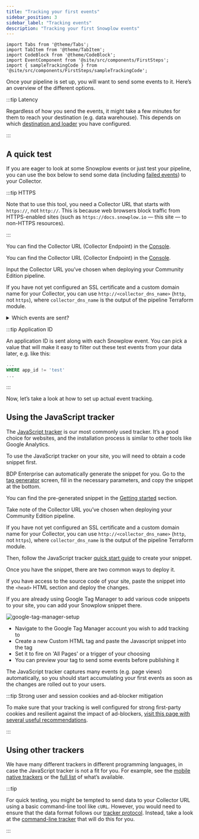 ```yaml
---
title: "Tracking your first events"
sidebar_position: 3
sidebar_label: "Tracking events"
description: "Tracking your first Snowplow events"
---
```


```mdx-code-block
import Tabs from '@theme/Tabs';
import TabItem from '@theme/TabItem';
import CodeBlock from '@theme/CodeBlock';
import EventComponent from '@site/src/components/FirstSteps';
import { sampleTrackingCode } from '@site/src/components/FirstSteps/sampleTrackingCode';
```

Once your pipeline is set up, you will want to send some events to it. Here’s an overview of the different options.

:::tip Latency

Regardless of how you send the events, it might take a few minutes for them to reach your destination (e.g. data warehouse). This depends on which [destination and loader](/docs/storing-querying/storage-options/index.md) you have configured.

:::

## A quick test

If you are eager to look at some Snowplow events or just test your pipeline, you can use the box below to send some data (including [failed events](/docs/understanding-your-pipeline/failed-events/index.md)) to your Collector.

:::tip HTTPS

Note that to use this tool, you need a Collector URL that starts with `https://`, not `http://`.
This is because web browsers block traffic from HTTPS-enabled sites (such as `https://docs.snowplow.io` — this site — to non-HTTPS resources).

:::

<Tabs groupId="offering" queryString>
  <TabItem value="enterprise" label="BDP Enterprise" default>

You can find the Collector URL (Collector Endpoint) in the [Console](https://console.snowplowanalytics.com/environments).

  </TabItem>
  <TabItem value="cloud" label="BDP Cloud">

You can find the Collector URL (Collector Endpoint) in the [Console](https://console.snowplowanalytics.com/environments).

  </TabItem>
  <TabItem value="community" label="Community Edition">

Input the Collector URL you’ve chosen when deploying your Community Edition pipeline.

If you have not yet configured an SSL certificate and a custom domain name for your Collector, you can use `http://<collector_dns_name>` (`http`, not `https`), where `collector_dns_name` is the output of the pipeline Terraform module.

  </TabItem>
</Tabs>

<details>
<summary>Which events are sent?</summary>
We use the following tracking code:
<CodeBlock language="javascript">{sampleTrackingCode}</CodeBlock>
</details>

<EventComponent />

:::tip Application ID

An application ID is sent along with each Snowplow event. You can pick a value that will make it easy to filter out these test events from your data later, e.g. like this:

```sql
...
WHERE app_id != 'test'
...
```

:::

Now, let’s take a look at how to set up actual event tracking.

## Using the JavaScript tracker

The [JavaScript tracker](/docs/collecting-data/collecting-from-own-applications/javascript-trackers/web-tracker/quick-start-guide/index.md) is our most commonly used tracker. It’s a good choice for websites, and the installation process is similar to other tools like Google Analytics.

To use the JavaScript tracker on your site, you will need to obtain a code snippet first.

<Tabs groupId="offering" queryString>
  <TabItem value="enterprise" label="BDP Enterprise" default>

BDP Enterprise can automatically generate the snippet for you. Go to the [tag generator](https://console.snowplowanalytics.com/tag-generator) screen, fill in the necessary parameters, and copy the snippet at the bottom.

  </TabItem>
  <TabItem value="cloud" label="BDP Cloud">

You can find the pre-generated snippet in the [Getting started](https://console.snowplowanalytics.com/environments/start-tracking-events?fromDocs) section.

  </TabItem>
  <TabItem value="community" label="Community Edition">

Take note of the Collector URL you’ve chosen when deploying your Community Edition pipeline.

If you have not yet configured an SSL certificate and a custom domain name for your Collector, you can use `http://<collector_dns_name>` (`http`, not `https`), where `collector_dns_name` is the output of the pipeline Terraform module.

Then, follow the JavaScript tracker [quick start guide](/docs/collecting-data/collecting-from-own-applications/javascript-trackers/web-tracker/quick-start-guide/index.md) to create your snippet.

  </TabItem>
</Tabs>

Once you have the snippet, there are two common ways to deploy it.

<Tabs groupId="snippet-deployment" queryString>
  <TabItem value="direct" label="Editing your website directly" default>

If you have access to the source code of your site, paste the snippet into the `<head>` HTML section and deploy the changes.

  </TabItem>
  <TabItem value="gtm" label="Using Google Tag Manager">

If you are already using Google Tag Manager to add various code snippets to your site, you can add your Snowplow snippet there.

![google-tag-manager-setup](images/gtm.gif)

- Navigate to the Google Tag Manager account you wish to add tracking to
- Create a new Custom HTML tag and paste the Javascript snippet into the tag
- Set it to fire on 'All Pages' or a trigger of your choosing
- You can preview your tag to send some events before publishing it

</TabItem>
</Tabs>

The JavaScript tracker captures many events (e.g. page views) automatically, so you should start accumulating your first events as soon as the changes are rolled out to your users.

:::tip Strong user and session cookies and ad-blocker mitigation

To make sure that your tracking is well configured for strong first-party cookies and resilient against the impact of ad-blockers, [visit this page with several useful recommendations](/docs/first-steps/tracking/cookies-and-ad-blockers/index.md).

:::

## Using other trackers

We have many different trackers in different programming languages, in case the JavaScript tracker is not a fit for you. For example, see the [mobile native trackers](/docs/collecting-data/collecting-from-own-applications/mobile-trackers/index.md) or the [full list](/docs/collecting-data/collecting-from-own-applications/index.md) of what’s available.

:::tip

For quick testing, you might be tempted to send data to your Collector URL using a basic command-line tool like `cURL`. However, you would need to ensure that the data format follows our [tracker protocol](/docs/collecting-data/collecting-from-own-applications/snowplow-tracker-protocol/index.md). Instead, take a look at the [command-line tracker](/docs/collecting-data/collecting-from-own-applications/snowplow-tracking-cli/index.md) that will do this for you.

:::
